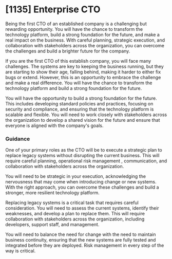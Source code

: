 # [1135] Enterprise CTO

Being the first CTO of an established company is a challenging but rewarding opportunity. You will have the chance to transform the technology platform, build a strong foundation for the future, and make a real impact on the business. With careful planning, strategic execution, and collaboration with stakeholders across the organization, you can overcome the challenges and build a brighter future for the company.

If you are the first CTO of this establish company, you will face many challenges. The systems are key to keeping the business running, but they are starting to show their age, falling behind, making it harder to either fix bugs or extend. However, this is an opportunity to embrace the challenge and make a real difference. You will have the chance to transform the technology platform and build a strong foundation for the future.

You will have the opportunity to build a strong foundation for the future. This includes developing standard policies and practices, focusing on security and compliance, and ensuring that the technology platform is scalable and flexible. You will need to work closely with stakeholders across the organization to develop a shared vision for the future and ensure that everyone is aligned with the company's goals.

### Guidance

One of your primary roles as the CTO will be to execute a strategic plan to replace legacy systems without disrupting the current business. This will require careful planning, operational risk management , communication, and collaboration with stakeholders across the organization.

You will need to be strategic in your execution, acknowledging the nervousness that may come when introducing change or new systems. With the right approach, you can overcome these challenges and build a stronger, more resilient technology platform.

Replacing legacy systems is a critical task that requires careful consideration. You will need to assess the current systems, identify their weaknesses, and develop a plan to replace them. This will require collaboration with stakeholders across the organization, including developers, support staff, and management.

You will need to balance the need for change with the need to maintain business continuity, ensuring that the new systems are fully tested and integrated before they are deployed. Risk management in every step of the way is critical.

